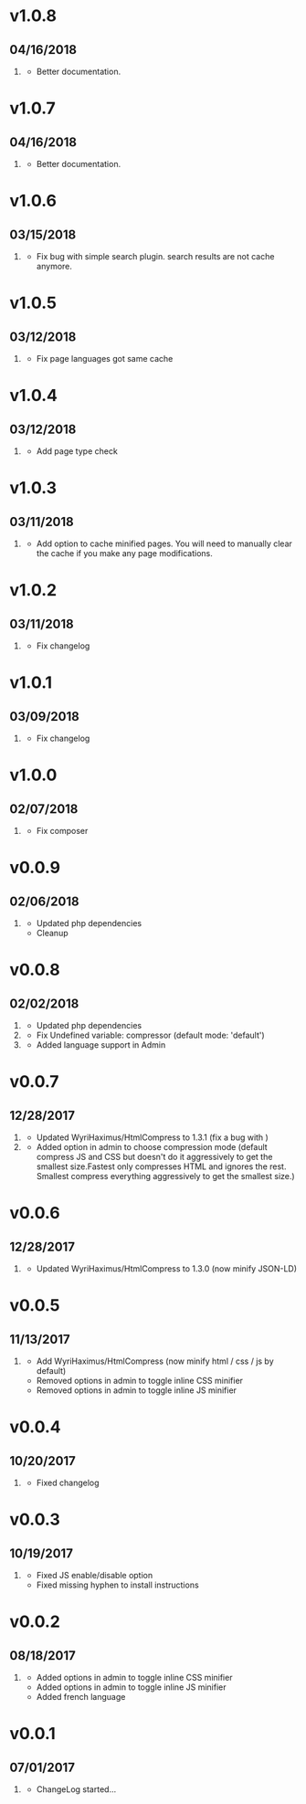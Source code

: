 # v1.0.8
## 04/16/2018

1. [](#improved)
   * Better documentation.

# v1.0.7
## 04/16/2018

1. [](#improved)
   * Better documentation.

# v1.0.6
## 03/15/2018

1. [](#bugfix)
   * Fix bug with simple search plugin. search results are not cache anymore.

# v1.0.5
## 03/12/2018

1. [](#bugfix)
   * Fix page languages got same cache

# v1.0.4
## 03/12/2018

1. [](#improved)
   * Add page type check

# v1.0.3
## 03/11/2018

1. [](#improved)
   * Add option to cache minified pages. You will need to manually clear the cache if you make any page modifications.

# v1.0.2
## 03/11/2018

1. [](#bugfix)
   * Fix changelog

# v1.0.1
## 03/09/2018

1. [](#bugfix)
   * Fix changelog

# v1.0.0
## 02/07/2018

1. [](#bugfix)
   * Fix composer

# v0.0.9
## 02/06/2018

1. [](#improved)
   * Updated php dependencies
   * Cleanup

# v0.0.8
## 02/02/2018

1. [](#improved)
   * Updated php dependencies
1. [](#bugfix)
   * Fix Undefined variable: compressor (default mode: 'default')
1. [](#new)
   * Added language support in Admin

# v0.0.7
## 12/28/2017

1. [](#bugfix)
   * Updated WyriHaximus/HtmlCompress to 1.3.1 (fix a bug with )
1. [](#new)
   * Added option in admin to choose compression mode (default compress JS and CSS but doesn't do it aggressively to get the smallest size.Fastest only compresses HTML and ignores the rest. Smallest compress everything aggressively to get the smallest size.)

# v0.0.6
## 12/28/2017

1. [](#improved)
   * Updated WyriHaximus/HtmlCompress to 1.3.0 (now minify JSON-LD)

# v0.0.5
## 11/13/2017

1. [](#improved)
   * Add WyriHaximus/HtmlCompress (now minify html / css / js by default)
   * Removed options in admin to toggle inline CSS minifier
   * Removed options in admin to toggle inline JS minifier

# v0.0.4
## 10/20/2017

1. [](#improved)
   * Fixed changelog

# v0.0.3
## 10/19/2017

1. [](#bugfix)
   * Fixed JS enable/disable option
   * Fixed missing hyphen to install instructions

# v0.0.2
## 08/18/2017

1. [](#new)
   * Added options in admin to toggle inline CSS minifier
   * Added options in admin to toggle inline JS minifier
   * Added french language

# v0.0.1
## 07/01/2017

1. [](#new)
   * ChangeLog started...
